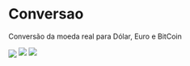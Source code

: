 # Conversao
Conversão da moeda real para Dólar, Euro e BitCoin

<img align="center" src="https://img.shields.io/github/issues/ArthurBandeira01/Conversao"/>
<img src="https://img.shields.io/github/forks/ArthurBandeira01/Conversao"/>
<img src="https://img.shields.io/github/stars/ArthurBandeira01/Conversao"/>

